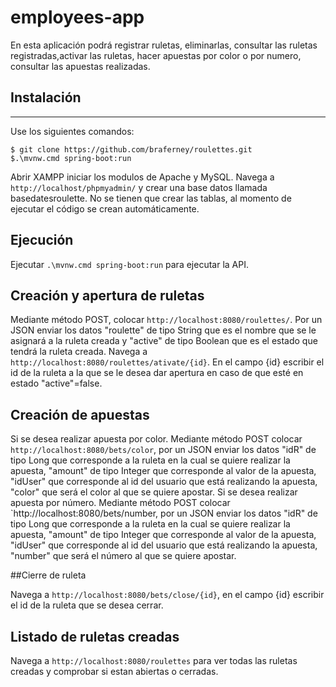 # employees-app

En esta aplicación podrá registrar ruletas, eliminarlas, consultar las ruletas registradas,activar las ruletas, hacer apuestas por color o por numero, consultar las apuestas realizadas.

## Instalación
***
Use los siguientes comandos:
```
$ git clone https://github.com/braferney/roulettes.git
$.\mvnw.cmd spring-boot:run
```
Abrir XAMPP iniciar los modulos de Apache y MySQL.
Navega a `http://localhost/phpmyadmin/` y crear una base datos llamada basedatesroulette. No se tienen que crear las tablas, al momento de ejecutar el código se crean automáticamente.

## Ejecución
Ejecutar `.\mvnw.cmd spring-boot:run` para ejecutar la API.

## Creación y apertura de ruletas

Mediante método POST, colocar `http://localhost:8080/roulettes/`. Por un JSON enviar los datos "roulette" de tipo String que es el nombre que se le asignará a la ruleta creada y "active" de tipo Boolean que es el estado que tendrá la ruleta creada.
Navega a `http://localhost:8080/roulettes/ativate/{id}`. En el campo {id} escribir el id de la ruleta a la que se le desea dar apertura en caso de que esté en estado "active"=false.

## Creación de apuestas

Si se desea realizar apuesta por color. Mediante método POST colocar `http://localhost:8080/bets/color`, por un JSON enviar los datos "idR" de tipo Long que corresponde a la ruleta en la cual se quiere realizar la apuesta, "amount" de tipo Integer que corresponde al valor de la apuesta, "idUser" que corresponde al id del usuario que está realizando la apuesta, "color" que será el color al que se quiere apostar.
Si se desea realizar apuesta por número. Mediante método POST  colocar `http://localhost:8080/bets/number, por un JSON enviar los datos "idR" de tipo Long que corresponde a la ruleta en la cual se quiere realizar la apuesta, "amount" de tipo Integer que corresponde al valor de la apuesta, "idUser" que corresponde al id del usuario que está realizando la apuesta, "number" que será el número al que se quiere apostar.

##Cierre de ruleta

Navega a `http://localhost:8080/bets/close/{id}`, en el campo {id} escribir el id de la ruleta que se desea cerrar.

## Listado de ruletas creadas

Navega a `http://localhost:8080/roulettes` para ver todas las ruletas creadas y comprobar si estan abiertas o cerradas.  
